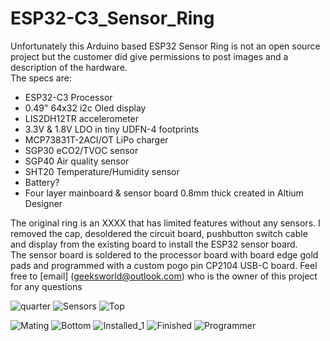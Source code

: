 # ESP32-C3_Sensor_Ring
Unfortunately this Arduino based ESP32 Sensor Ring is not an open source project but the customer did give permissions to post images and a description of the hardware.<br/>
The specs are:<br/>
* ESP32-C3 Processor<br/>
* 0.49" 64x32 i2c Oled display<br/>
* LIS2DH12TR accelerometer<br/>
* 3.3V & 1.8V LDO in tiny UDFN-4 footprints<br/>
* MCP73831T-2ACI/OT LiPo charger<br/>
* SGP30 eCO2/TVOC sensor<br/>
* SGP40 Air quality sensor<br/>
* SHT20 Temperature/Humidity sensor<br/>
* Battery? <br/>
* Four layer mainboard & sensor board 0.8mm thick created in Altium Designer <br/>

The original ring is an XXXX that has limited features without any sensors. I removed the cap, desoldered the circuit board, pushbutton switch cable and display from the existing board to install the ESP32 sensor board.<br/>  The sensor board is soldered to the processor board with board edge gold pads and programmed with a custom pogo pin CP2104 USB-C board.
Feel free to [email] (geeksworld@outlook.com) who is the owner of this project for any questions


![quarter](https://user-images.githubusercontent.com/4991664/221663001-2fac96d7-cdd7-43dd-9432-7542733127a2.jpg)
![Sensors](https://user-images.githubusercontent.com/4991664/221662958-e2f46356-9d1b-424b-9d84-4c673c9f06ba.jpg)
![Top](https://user-images.githubusercontent.com/4991664/221662973-71cbf2ea-a863-4664-a587-44b4e65210e6.jpg)

![Mating](https://user-images.githubusercontent.com/4991664/221663021-3e8f836b-b37d-4b94-914c-9686603476a2.jpg)
![Bottom](https://user-images.githubusercontent.com/4991664/221663032-07955743-a661-429a-a21b-8a8a61051a17.jpg)
![Installed_1](https://user-images.githubusercontent.com/4991664/221663038-5e3d3e2c-8c0a-4df0-b6f0-d4dfde024ec7.jpg)
![Finished](https://user-images.githubusercontent.com/4991664/221663045-b58c7a65-43f6-49f9-802e-8f774deaaa4c.jpg)
![Programmer](https://user-images.githubusercontent.com/4991664/221663053-eb7a3136-90b4-415f-bce0-dc80683c4a84.jpg)









